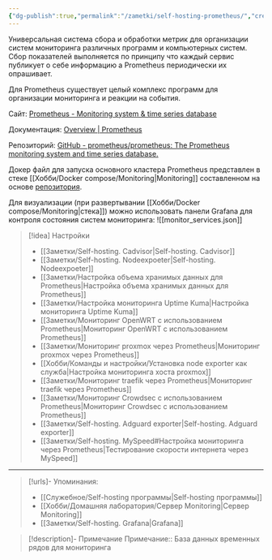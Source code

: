 ```yaml
---
{"dg-publish":true,"permalink":"/zametki/self-hosting-prometheus/","created":"2024-09-10 23:51","updated":"2024-10-09T19:53:29+03:00"}
---
```


Универсальная система сбора и обработки метрик для организации систем мониторинга различных программ и компьютерных систем. Сбор показателей выполняется по принципу что каждый сервис публикует о себе информацию а Prometheus периодически их опрашивает.

Для Prometheus существует целый комплекс программ для организации мониторинга и реакции на события.

Сайт: [Prometheus - Monitoring system & time series database](https://prometheus.io/)

Документация: [Overview | Prometheus](https://prometheus.io/docs/introduction/overview/)

Репозиторий: [GitHub - prometheus/prometheus: The Prometheus monitoring system and time series database.](https://github.com/prometheus/prometheus)

Докер файл для запуска основного кластера Prometheus представлен в стеке [[Хобби/Docker compose/Monitoring\|Monitoring]] составленном на основе [репозитория](https://github.com/stefanprodan/dockprom).

Для визуализации (при развертывании [[Хобби/Docker compose/Monitoring\|стека]]) можно использовать панели Grafana для контроля состояния систем мониторинга:
![[monitor_services.json]]

> [!idea] Настройки
> - [[Заметки/Self-hosting. Cadvisor\|Self-hosting. Cadvisor]]
> - [[Заметки/Self-hosting. Nodeexpoeter\|Self-hosting. Nodeexpoeter]]
> - [[Заметки/Настройка объема хранимых данных для Prometheus\|Настройка объема хранимых данных для Prometheus]]
> - [[Заметки/Настройка мониторинга Uptime Kuma\|Настройка мониторинга Uptime Kuma]]
> - [[Заметки/Мониторинг OpenWRT с использованием Prometheus\|Мониторинг OpenWRT с использованием Prometheus]]
> - [[Заметки/Мониторинг proxmox через Prometheus\|Мониторинг proxmox через Prometheus]]
> - [[Хобби/Команды и настройки/Установка node exporter как служба\|Настройка мониторинга хоста proxmox]]
> - [[Заметки/Мониторинг traefik через Prometheus\|Мониторинг traefik через Prometheus]]
> - [[Заметки/Мониторинг Crowdsec с использованием Prometheus\|Мониторинг Crowdsec с использованием Prometheus]]
> - [[Заметки/Self-hosting. Adguard exporter\|Self-hosting. Adguard exporter]]
> - [[Заметки/Self-hosting. MySpeed#Настройка мониторинга через Prometheus\|Тестирование скорости интернета через MySpeed]]

---
> [!urls]- Упоминания:
> - [[Служебное/Self-hosting программы\|Self-hosting программы]]
> - [[Хобби/Домашняя лаборатория/Сервер Monitoring\|Сервер Monitoring]]
> - [[Заметки/Self-hosting. Grafana\|Grafana]]

> [!description]- Примечание
> Примечание:: База данных временных рядов для мониторинга
